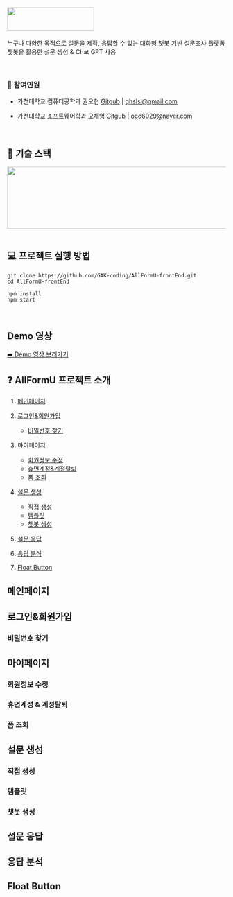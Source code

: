 # <img src="https://github.com/GAK-coding/AllFormU-frontEnd/assets/96913056/381be6e7-059c-4675-9b9d-961daf78d289" width="200" height="53"/>
누구나 다양한 목적으로 설문을 제작, 응답할 수 있는 대화형 챗봇 기반 설문조사 플랫폼
<br/>챗봇을 활용한 설문 생성 & Chat GPT 사용

<br/>

### 👥  참여인원
- 가천대학교 컴퓨터공학과 권오현 [Gitgub](https://github.com/5hyun) | qhslsl@gmail.com
        
- 가천대학교 소프트웨어학과 오채영 [Gitgub](https://github.com/CHCHAENG) | oco6029@naver.com

<br/>


## 🎯 기술 스택
<img src="https://github.com/GAK-coding/AllFormU-frontEnd/assets/96913056/ba7b7f7c-fd13-424d-8037-0d48da104470" width="600" height="143"/>


<br/>
<br/>

## 💻 프로젝트 실행 방법

```shell
git clone https://github.com/GAK-coding/AllFormU-frontEnd.git
cd AllFormU-frontEnd

npm install
npm start
```

<br/>

## Demo 영상
[➡️ Demo 영상 보러가기](https://youtu.be/IxmdW8imXDw)   


## ❓ AllFormU 프로젝트 소개
1. [메인페이지](#메인페이지)   
2. [로그인&회원가입](#로그인회원가입)   
    - [비밀번호 찾기](#비밀번호-찾기)
3. [마이페이지](#마이페이지)   
    - [회원정보 수정](#회원정보-수정)
    - [휴면계정&계정탈퇴](#휴면계정--계정탈퇴)
    - [폼 조회](#폼-조회)    

4. [설문 생성](#설문-생성)   
    - [직접 생성](#직접-생성)  
    - [템플릿](#템플릿)    
    - [챗봇 생성](#챗봇-생성)  

5. [설문 응답](#설문-응답) 
6. [응답 분석](#응답-분석)
7. [Float Button](#Float-Button)


## 메인페이지

## 로그인&회원가입

### 비밀번호 찾기


## 마이페이지

### 회원정보 수정
### 휴면계정 & 계정탈퇴

### 폼 조회

## 설문 생성

### 직접 생성

### 템플릿

### 챗봇 생성

## 설문 응답

## 응답 분석

## Float Button
